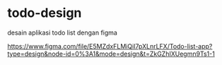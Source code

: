 # todo-design
desain aplikasi todo list dengan figma

https://www.figma.com/file/E5MZdxFLMiQiI7pXLnrLFX/Todo-list-app?type=design&node-id=0%3A1&mode=design&t=ZkGZhIXUegmn9Ts1-1
